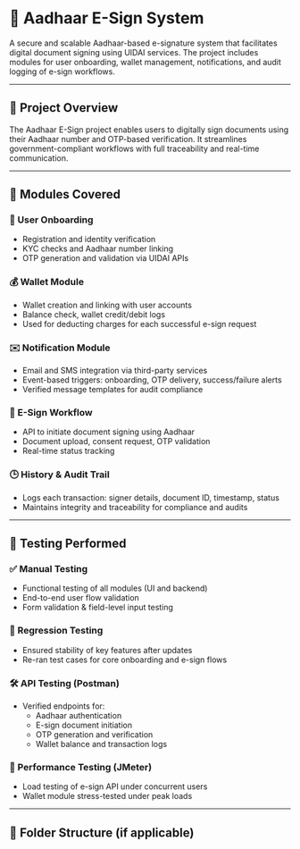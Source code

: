 # 🔏 Aadhaar E-Sign System

A secure and scalable Aadhaar-based e-signature system that facilitates digital document signing using UIDAI services. The project includes modules for user onboarding, wallet management, notifications, and audit logging of e-sign workflows.

---

## 📌 Project Overview

The Aadhaar E-Sign project enables users to digitally sign documents using their Aadhaar number and OTP-based verification. It streamlines government-compliant workflows with full traceability and real-time communication.

---

## 🧩 Modules Covered

### 👤 User Onboarding
- Registration and identity verification
- KYC checks and Aadhaar number linking
- OTP generation and validation via UIDAI APIs

### 💰 Wallet Module
- Wallet creation and linking with user accounts
- Balance check, wallet credit/debit logs
- Used for deducting charges for each successful e-sign request

### ✉️ Notification Module
- Email and SMS integration via third-party services
- Event-based triggers: onboarding, OTP delivery, success/failure alerts
- Verified message templates for audit compliance

### 📄 E-Sign Workflow
- API to initiate document signing using Aadhaar
- Document upload, consent request, OTP validation
- Real-time status tracking

### 🕒 History & Audit Trail
- Logs each transaction: signer details, document ID, timestamp, status
- Maintains integrity and traceability for compliance and audits

---

## 🧪 Testing Performed

### ✅ Manual Testing
- Functional testing of all modules (UI and backend)
- End-to-end user flow validation
- Form validation & field-level input testing

### 🔄 Regression Testing
- Ensured stability of key features after updates
- Re-ran test cases for core onboarding and e-sign flows

### 🛠 API Testing (Postman)
- Verified endpoints for:
  - Aadhaar authentication
  - E-sign document initiation
  - OTP generation and verification
  - Wallet balance and transaction logs

### 🚦 Performance Testing (JMeter)
- Load testing of e-sign API under concurrent users
- Wallet module stress-tested under peak loads

---

## 📂 Folder Structure (if applicable)
